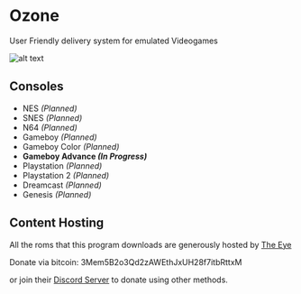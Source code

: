 # Ozone
User Friendly delivery system for emulated Videogames

![alt text](https://github.com/venomade/ozone/raw/master/resources/ozonecolor.png "Ozone Logo (Colored)")

## Consoles
* NES _(Planned)_
* SNES _(Planned)_
* N64 _(Planned)_
* Gameboy _(Planned)_
* Gameboy Color _(Planned)_
* __Gameboy Advance _(In Progress)___
* Playstation _(Planned)_
* Playstation 2 _(Planned)_
* Dreamcast _(Planned)_
* Genesis _(Planned)_

## Content Hosting
All the roms that this program downloads are generously hosted by [The Eye](https://the-eye.eu)

Donate via bitcoin: 3Mem5B2o3Qd2zAWEthJxUH28f7itbRttxM

or join their [Discord Server](https://discord.gg/6hr2Xsm) to donate using other methods.
